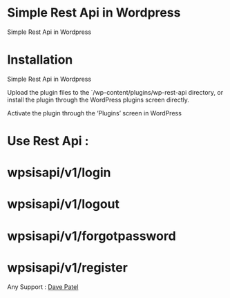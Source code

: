 # Simple Rest Api in Wordpress
Simple Rest Api in Wordpress

# Installation
Simple Rest Api in Wordpress

Upload the plugin files to the `/wp-content/plugins/wp-rest-api directory, or install the plugin through the WordPress plugins screen directly.

Activate the plugin through the ‘Plugins’ screen in WordPress

# Use Rest Api :

# wpsisapi/v1/login
# wpsisapi/v1/logout
# wpsisapi/v1/forgotpassword
# wpsisapi/v1/register

Any Support : [Dave Patel](mailto:dave.dwis@gmail.com)
